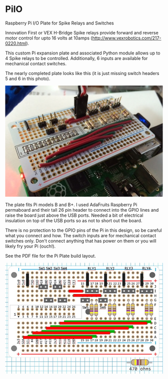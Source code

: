 PiIO
====

Raspberry Pi I/O Plate for Spike Relays and Switches

Innovation First or VEX H-Bridge Spike relays provide forward and reverse motor control for upto 16 volts at 10amps (http://www.vexrobotics.com/217-0220.html).
  
This custom Pi expansion plate and associated Python module allows up to 4 Spike relays to be controlled.  Additionally, 6 inputs are available for mechanical contact switches.

The nearly completed plate looks like this (it is just missing switch headers 5 and 6 in this photo).

![](https://raw.githubusercontent.com/FRC4564/PiIO/master/IOplate.jpg)


The plate fits Pi models B and B+. I used AdaFruits Raspberry Pi permaboard and their tall 26 pin header to connect into the GPIO lines and raise the board just above the USB ports. Needed a bit of electrical insulation on top of the USB ports so as not to short out the board.

There is no protection to the GPIO pins of the Pi in this design, so be careful what you connect and how.  The switch inputs are for mechanical contact switches only.  Don't connect anything that has power on them or you will likely fry your Pi (ouch!).

See the PDF file for the Pi Plate build layout. 

![](https://raw.githubusercontent.com/FRC4564/PiIO/master/protoboard.JPG)
